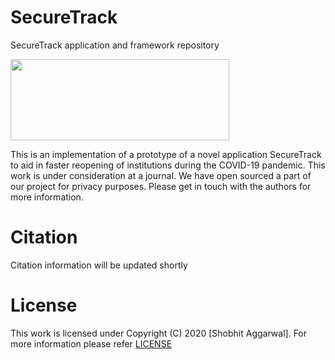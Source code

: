 # SecureTrack
SecureTrack application and framework repository


<img src="https://github.com/arnabapurk/SecureTrack/blob/main/img/SecureTrackimg.PNG" width="350" height="130"/>

This is an implementation of a prototype of a novel application SecureTrack to aid in faster reopening of institutions during the COVID-19 pandemic. This work is under consideration at a journal. We have open sourced a part of our project for privacy purposes. Please get in touch with the authors for more information.

# Citation
Citation information will be updated shortly

# License
This work is licensed under Copyright (C) 2020 [Shobhit Aggarwal]. For more information please refer [LICENSE](https://github.com/arnabapurk/SecureTrack/blob/main/LICENSE.txt)
